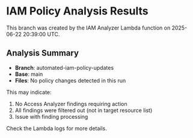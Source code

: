 # IAM Policy Analysis Results

This branch was created by the IAM Analyzer Lambda function on 2025-06-22 20:39:00 UTC.

## Analysis Summary
- **Branch**: automated-iam-policy-updates
- **Base**: main
- **Files**: No policy changes detected in this run

This may indicate:
1. No Access Analyzer findings requiring action
2. All findings were filtered out (not in target resource list)
3. Issue with finding processing

Check the Lambda logs for more details.
